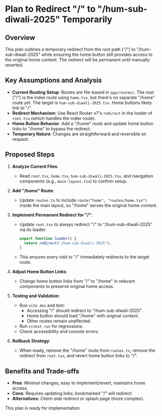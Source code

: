 # Plan to Redirect "/" to "/hum-sub-diwali-2025" Temporarily

## Overview
This plan outlines a temporary redirect from the root path ("/") to "/hum-sub-diwali-2025" while ensuring the home button still provides access to the original home content. The redirect will be permanent until manually reverted.

## Key Assumptions and Analysis
- **Current Routing Setup**: Routes are file-based in `app/routes/`. The root ("/") is the index route using `home.tsx`, but there's no separate "/home" route yet. The target is `hum-sub-diwali-2025.tsx`. Home buttons likely link to "/".
- **Redirect Mechanism**: Use React Router v7's `redirect` in the loader of `root.tsx` (which handles the index route).
- **Home Button Behavior**: Add a "/home" route and update home button links to "/home" to bypass the redirect.
- **Temporary Nature**: Changes are straightforward and reversible on request.

## Proposed Steps
1. **Analyze Current Files**:
   - Read `root.tsx`, `home.tsx`, `hum-sub-diwali-2025.tsx`, and navigation components (e.g., `main-layout.tsx`) to confirm setup.

2. **Add "/home" Route**:
   - Update `routes.ts` to include `route("home", "routes/home.tsx")` inside the main layout, so "/home" serves the original home content.

3. **Implement Permanent Redirect for "/"**:
   - Update `root.tsx` to always redirect "/" to "/hum-sub-diwali-2025" via its loader:
     ```typescript
     export function loader() {
       return redirect("/hum-sub-diwali-2025");
     }
     ```
   - This ensures every visit to "/" immediately redirects to the target route.

4. **Adjust Home Button Links**:
   - Change home button links from "/" to "/home" in relevant components to preserve original home access.

5. **Testing and Validation**:
   - Run `vite dev` and test:
     - Accessing "/" should redirect to "/hum-sub-diwali-2025".
     - Home button should load "/home" with original content.
     - Other routes remain unaffected.
   - Run `vitest run` for regressions.
   - Check accessibility and console errors.

6. **Rollback Strategy**:
   - When ready, remove the "/home" route from `routes.ts`, remove the redirect from `root.tsx`, and revert home button links to "/".

## Benefits and Trade-offs
- **Pros**: Minimal changes, easy to implement/revert, maintains home access.
- **Cons**: Requires updating links; bookmarked "/" will redirect.
- **Alternatives**: Client-side redirect or splash page (more complex).

This plan is ready for implementation.